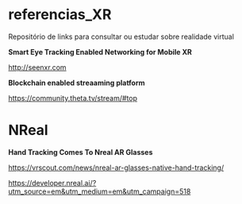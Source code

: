 # referencias_XR
Repositório de links para consultar ou estudar sobre realidade virtual

<b> Smart Eye Tracking Enabled Networking for Mobile XR</b>

http://seenxr.com

<b>Blockchain enabled streaaming platform</b>

https://community.theta.tv/stream/#top


# NReal

<b>Hand Tracking Comes To Nreal AR Glasses</b>

https://vrscout.com/news/nreal-ar-glasses-native-hand-tracking/

https://developer.nreal.ai/?utm_source=em&utm_medium=em&utm_campaign=518


